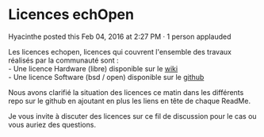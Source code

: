 #  Licences echOpen

Hyacinthe posted this Feb 04, 2016 at 2:27 PM · 1 person applauded

Les licences echopen, licences qui couvrent l'ensemble des travaux réalisés
par la communauté sont :  
\- Une licence Hardware (libre) disponible sur le
[wiki](http://echopen.org/index.php?title=Licence_echopen)  
\- Une licence Software (bsd / open) disponible sur le
[github](https://github.com/echopen/echopen/blob/master/LICENSE)  
  
Nous avons clarifié la situation des licences ce matin dans les différents
repo sur le github en ajoutant en plus les liens en tête de chaque ReadMe.  
  
Je vous invite à discuter des licences sur ce fil de discussion pour le cas ou
vous auriez des questions.

